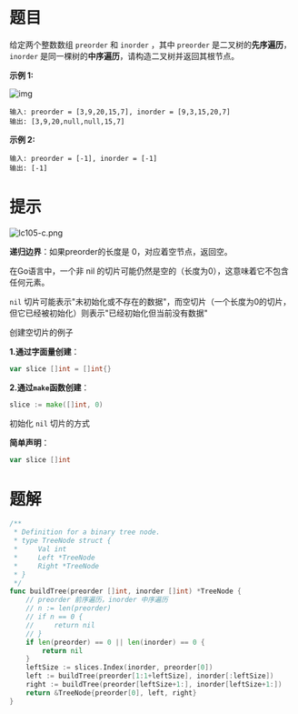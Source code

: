 # 题目

给定两个整数数组 `preorder` 和 `inorder` ，其中 `preorder` 是二叉树的**先序遍历**， `inorder` 是同一棵树的**中序遍历**，请构造二叉树并返回其根节点。

 

**示例 1:**

![img](https://s2.loli.net/2024/06/08/KFMitPNW5bABED1.jpg)

```
输入: preorder = [3,9,20,15,7], inorder = [9,3,15,20,7]
输出: [3,9,20,null,null,15,7]
```

**示例 2:**

```
输入: preorder = [-1], inorder = [-1]
输出: [-1]
```

# 提示

![lc105-c.png](https://pic.leetcode.cn/1707907886-ICkiSC-lc105-c.png)

**递归边界**：如果preorder的长度是 0，对应着空节点，返回空。



在Go语言中，一个非 nil 的切片可能仍然是空的（长度为0），这意味着它不包含任何元素。

`nil` 切片可能表示"未初始化或不存在的数据"，而空切片（一个长度为0的切片，但它已经被初始化）则表示"已经初始化但当前没有数据"



创建空切片的例子

**1.通过字面量创建**：

```go
var slice []int = []int{}
```

**2.通过`make`函数创建**：

```go
slice := make([]int, 0)
```

初始化 `nil` 切片的方式

**简单声明**：

```go
var slice []int
```



# 题解

```go
/**
 * Definition for a binary tree node.
 * type TreeNode struct {
 *     Val int
 *     Left *TreeNode
 *     Right *TreeNode
 * }
 */
func buildTree(preorder []int, inorder []int) *TreeNode {
	// preorder 前序遍历，inorder 中序遍历
	// n := len(preorder)
	// if n == 0 {
	//     return nil
	// }
	if len(preorder) == 0 || len(inorder) == 0 {
		return nil
	}
	leftSize := slices.Index(inorder, preorder[0])
	left := buildTree(preorder[1:1+leftSize], inorder[:leftSize])
	right := buildTree(preorder[leftSize+1:], inorder[leftSize+1:])
	return &TreeNode{preorder[0], left, right}
}
```

